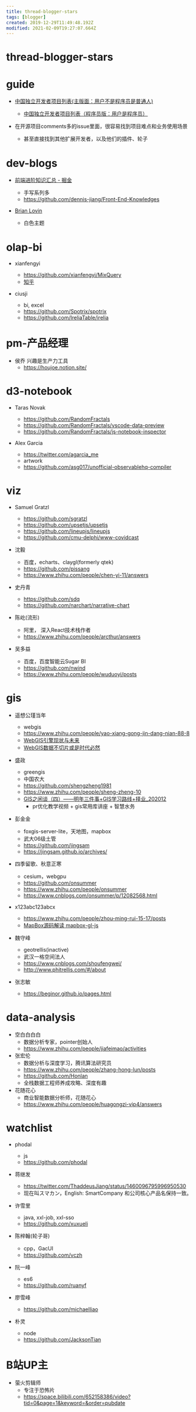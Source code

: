 ```yaml
---
title: thread-blogger-stars
tags: [blogger]
created: 2019-12-29T11:49:48.192Z
modified: 2021-02-09T19:27:07.664Z
---
```


# thread-blogger-stars  

# guide

- [中国独立开发者项目列表(主版面：用户不是程序员是普通人)](https://github.com/1c7/chinese-independent-developer)
  - [中国独立开发者项目列表（程序员版：用户是程序员）](https://github.com/1c7/chinese-independent-developer/blob/master/README-Programmer-Edition.md)

- 在开源项目comments多的issue里面，很容易找到项目难点和业务使用场景
  - 甚至直接找到其他扩展开发者，以及他们的插件、轮子

# dev-blogs
- [前端进阶知识汇总 - 掘金](https://juejin.cn/post/6844904061838295047)
  - 手写系列多
  - https://github.com/dennis-jiang/Front-End-Knowledges

- [Brian Lovin](https://brianlovin.com/)
  - 白色主题
# olap-bi
- xianfengyi
  - https://github.com/xianfengyi/MixQuery
  - [知乎](https://www.zhihu.com/people/yi-xian-feng-19/posts)

- ciusji
  - bi, excel
  - https://github.com/Spotrix/spotrix
  - https://github.com/IreliaTable/irelia
# pm-产品经理
- 侯乔 兴趣是生产力工具
  - https://houjoe.notion.site/
# d3-notebook
- Taras Novak
  - https://github.com/RandomFractals
  - https://github.com/RandomFractals/vscode-data-preview
  - https://github.com/RandomFractals/js-notebook-inspector

- Alex Garcia
  - https://twitter.com/agarcia_me
  - artwork
  - https://github.com/asg017/unofficial-observablehq-compiler
# viz
- Samuel Gratzl
  - https://github.com/sgratzl
  - https://github.com/upsetjs/upsetjs
  - https://github.com/lineupjs/lineupjs
  - https://github.com/cmu-delphi/www-covidcast

- 沈毅
  - 百度，echarts、claygl(formerly qtek)
  - https://github.com/pissang
  - https://www.zhihu.com/people/chen-yi-11/answers

- 史丹青
  - https://github.com/sdq
  - https://github.com/narchart/narrative-chart

- 陈屹(流形)
  - 阿里， 深入React技术栈作者
  - https://www.zhihu.com/people/arcthur/answers

- 吴多益
  - 百度，百度智能云Sugar BI
  - https://github.com/nwind
  - https://www.zhihu.com/people/wuduoyi/posts
# gis
- 遥想公瑾当年
  - webgis
  - https://www.zhihu.com/people/yao-xiang-gong-jin-dang-nian-88-8
  - [WebGIS引擎现状与未来](https://zhuanlan.zhihu.com/p/344576177)
  - [WebGIS数据不切片或是时代必然](https://zhuanlan.zhihu.com/p/512298212)

- 盛政
  - greengis
  - 中国农大
  - https://github.com/shengzheng1981
  - https://www.zhihu.com/people/sheng-zheng-10
  - [GIS之闲谈（四）——明年三件事+GIS学习路线+择业_202012](https://www.zhihu.com/zvideo/1326297199974490112)
    - pr优化教学视频 + gis常用库讲座 + 智慧水务

- 彭金金
  - foxgis-server-lite，天地图，mapbox
  - 武大06级土管
  - https://github.com/jingsam
  - https://jingsam.github.io/archives/

- 四季留歌、秋意正寒
  - cesium，webgpu
  - https://github.com/onsummer
  - https://www.zhihu.com/people/onsummer
  - https://www.cnblogs.com/onsummer/p/12082568.html

- x123abc123abcx
  - https://www.zhihu.com/people/zhou-ming-rui-15-17/posts
  - [MapBox源码解读 mapbox-gl-js](https://zhuanlan.zhihu.com/p/526423894)

- 魏守峰
  - geotrellis(inactive)
  - 武汉一格空间法人
  - https://www.cnblogs.com/shoufengwei/
  - http://www.phitrellis.com/#/about

- 张志敏
  - https://beginor.github.io/pages.html
# data-analysis
- 空白白白白
  - 数据分析专家，pointer创始人
  - https://www.zhihu.com/people/jiafeimao/activities
- 张宏伦
  - 数据分析与深度学习，腾讯算法研究员
  - https://www.zhihu.com/people/zhang-hong-lun/posts
  - https://github.com/Honlan
  - 全栈数据工程师养成攻略、深度有趣
- 花随花心
  - 商业智能数据分析师，花随花心
  - https://www.zhihu.com/people/huagongzi-vip4/answers
# watchlist
- phodal
  - js
  - https://github.com/phodal

- 蒋继发
  - https://twitter.com/ThaddeusJiang/status/1460096795996950530
  - 现在叫スマカン，English: SmartCompany
和公司核心产品名保持一致。

- 许雪里
  - java, xxl-job, xxl-sso
  - https://github.com/xuxueli
- 陈梓翰(轮子哥)
  - cpp，GacUI
  - https://github.com/vczh
- 阮一峰
  - es6
  - https://github.com/ruanyf
- 廖雪峰
  - https://github.com/michaelliao
- 朴灵
  - node
  - https://github.com/JacksonTian
# B站UP主
- 萤火剪辑师
  - 专注于恐怖片
  - https://space.bilibili.com/652158386/video?tid=0&page=1&keyword=&order=pubdate
